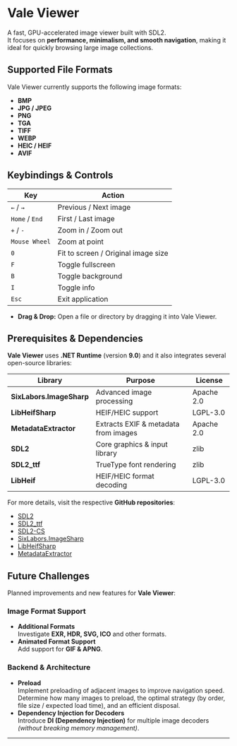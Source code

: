# Vale Viewer #

A fast, GPU-accelerated image viewer built with SDL2.  
It focuses on **performance, minimalism, and smooth navigation**, making it ideal for quickly browsing large image collections.
<br/>

## Supported File Formats

Vale Viewer currently supports the following image formats:

- **BMP**
- **JPG / JPEG**
- **PNG**
- **TGA**
- **TIFF**
- **WEBP**
- **HEIC / HEIF**
- **AVIF**

## Keybindings & Controls

| Key            | Action                              |
|----------------|-------------------------------------|
| `←` / `→`      | Previous / Next image               |
| `Home` / `End` | First / Last image                  |
| `+` / `-`      | Zoom in / Zoom out                  |
| `Mouse Wheel`  | Zoom at point                       |
| `0`            | Fit to screen / Original image size |
| `F`            | Toggle fullscreen                   |
| `B`            | Toggle background                   |
| `I`            | Toggle info                         |
| `Esc`          | Exit application                    |

- **Drag & Drop:** Open a file or directory by dragging it into Vale Viewer.

## Prerequisites & Dependencies

**Vale Viewer** uses **.NET Runtime** (version **9.0**) and it also integrates several open-source libraries:

| Library                   | Purpose                                 | License     |
|---------------------------|-----------------------------------------|------------|
| **SixLabors.ImageSharp**  | Advanced image processing               | Apache 2.0 |
| **LibHeifSharp**          | HEIF/HEIC support                       | LGPL-3.0   |
| **MetadataExtractor**     | Extracts EXIF & metadata from images    | Apache 2.0 |
| **SDL2**                  | Core graphics & input library           | zlib       |
| **SDL2_ttf**              | TrueType font rendering                 | zlib       |
| **LibHeif**               | HEIF/HEIC format decoding               | LGPL-3.0   |

For more details, visit the respective **GitHub repositories**:

- [SDL2](https://github.com/libsdl-org/SDL)
- [SDL2_ttf](https://github.com/libsdl-org/SDL_ttf)
- [SDL2-CS](https://github.com/flibitijibibo/SDL2-CS)
- [SixLabors.ImageSharp](https://github.com/SixLabors/ImageSharp)
- [LibHeifSharp](https://github.com/0xC0000054/libheif-sharp)
- [MetadataExtractor](https://github.com/drewnoakes/metadata-extractor-dotnet)

## Future Challenges

Planned improvements and new features for **Vale Viewer**:

### **Image Format Support**
- **Additional Formats**  
  Investigate **EXR, HDR, SVG, ICO** and other formats.
- **Animated Format Support**  
  Add support for **GIF & APNG**.

### **Backend & Architecture**
- **Preload**  
  Implement preloading of adjacent images to improve navigation speed.  
  Determine how many images to preload, the optimal strategy (by order, file size / expected load time), and an efficient disposal.
- **Dependency Injection for Decoders**  
  Introduce **DI (Dependency Injection)** for multiple image decoders  
  _(without breaking memory management)_.

---